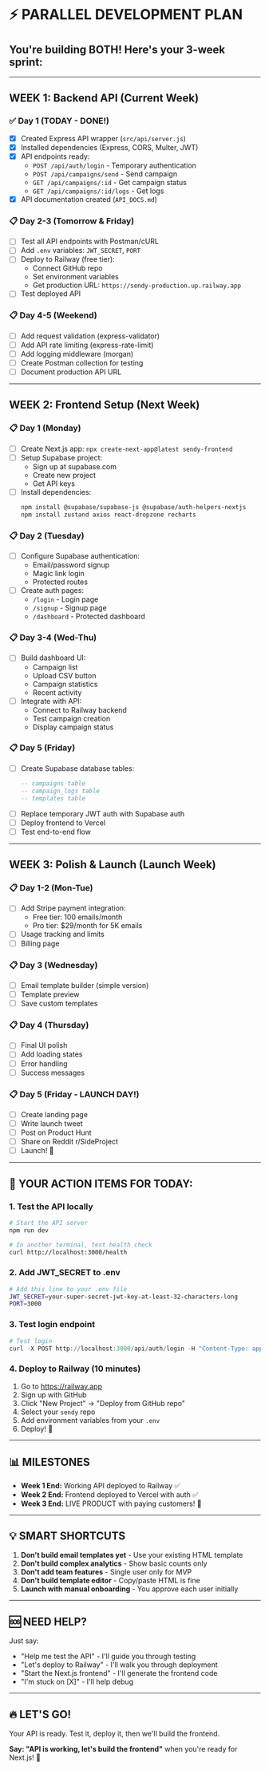 # ⚡ PARALLEL DEVELOPMENT PLAN

## You're building BOTH! Here's your 3-week sprint:

---

## **WEEK 1: Backend API (Current Week)**

### ✅ Day 1 (TODAY - DONE!)

- [x] Created Express API wrapper (`src/api/server.js`)
- [x] Installed dependencies (Express, CORS, Multer, JWT)
- [x] API endpoints ready:
  - `POST /api/auth/login` - Temporary authentication
  - `POST /api/campaigns/send` - Send campaign
  - `GET /api/campaigns/:id` - Get campaign status
  - `GET /api/campaigns/:id/logs` - Get logs
- [x] API documentation created (`API_DOCS.md`)

### 📋 Day 2-3 (Tomorrow & Friday)

- [ ] Test all API endpoints with Postman/cURL
- [ ] Add `.env` variables: `JWT_SECRET`, `PORT`
- [ ] Deploy to Railway (free tier):
  - Connect GitHub repo
  - Set environment variables
  - Get production URL: `https://sendy-production.up.railway.app`
- [ ] Test deployed API

### 📋 Day 4-5 (Weekend)

- [ ] Add request validation (express-validator)
- [ ] Add API rate limiting (express-rate-limit)
- [ ] Add logging middleware (morgan)
- [ ] Create Postman collection for testing
- [ ] Document production API URL

---

## **WEEK 2: Frontend Setup (Next Week)**

### 📋 Day 1 (Monday)

- [ ] Create Next.js app: `npx create-next-app@latest sendy-frontend`
- [ ] Setup Supabase project:
  - Sign up at supabase.com
  - Create new project
  - Get API keys
- [ ] Install dependencies:
  ```bash
  npm install @supabase/supabase-js @supabase/auth-helpers-nextjs
  npm install zustand axios react-dropzone recharts
  ```

### 📋 Day 2 (Tuesday)

- [ ] Configure Supabase authentication:
  - Email/password signup
  - Magic link login
  - Protected routes
- [ ] Create auth pages:
  - `/login` - Login page
  - `/signup` - Signup page
  - `/dashboard` - Protected dashboard

### 📋 Day 3-4 (Wed-Thu)

- [ ] Build dashboard UI:
  - Campaign list
  - Upload CSV button
  - Campaign statistics
  - Recent activity
- [ ] Integrate with API:
  - Connect to Railway backend
  - Test campaign creation
  - Display campaign status

### 📋 Day 5 (Friday)

- [ ] Create Supabase database tables:
  ```sql
  -- campaigns table
  -- campaign_logs table
  -- templates table
  ```
- [ ] Replace temporary JWT auth with Supabase auth
- [ ] Deploy frontend to Vercel
- [ ] Test end-to-end flow

---

## **WEEK 3: Polish & Launch (Launch Week)**

### 📋 Day 1-2 (Mon-Tue)

- [ ] Add Stripe payment integration:
  - Free tier: 100 emails/month
  - Pro tier: $29/month for 5K emails
- [ ] Usage tracking and limits
- [ ] Billing page

### 📋 Day 3 (Wednesday)

- [ ] Email template builder (simple version)
- [ ] Template preview
- [ ] Save custom templates

### 📋 Day 4 (Thursday)

- [ ] Final UI polish
- [ ] Add loading states
- [ ] Error handling
- [ ] Success messages

### 📋 Day 5 (Friday - LAUNCH DAY!)

- [ ] Create landing page
- [ ] Write launch tweet
- [ ] Post on Product Hunt
- [ ] Share on Reddit r/SideProject
- [ ] Launch! 🚀

---

## 🎯 **YOUR ACTION ITEMS FOR TODAY:**

### 1. Test the API locally

```bash
# Start the API server
npm run dev

# In another terminal, test health check
curl http://localhost:3000/health
```

### 2. Add JWT_SECRET to .env

```bash
# Add this line to your .env file
JWT_SECRET=your-super-secret-jwt-key-at-least-32-characters-long
PORT=3000
```

### 3. Test login endpoint

```powershell
# Test login
curl -X POST http://localhost:3000/api/auth/login -H "Content-Type: application/json" -d '{\"email\":\"test@example.com\",\"password\":\"test123\"}'
```

### 4. Deploy to Railway (10 minutes)

1. Go to https://railway.app
2. Sign up with GitHub
3. Click "New Project" → "Deploy from GitHub repo"
4. Select your `sendy` repo
5. Add environment variables from your `.env`
6. Deploy! 🚀

---

## 📊 **MILESTONES**

- **Week 1 End:** Working API deployed to Railway ✅
- **Week 2 End:** Frontend deployed to Vercel with auth ✅
- **Week 3 End:** LIVE PRODUCT with paying customers! 🎉

---

## 💡 **SMART SHORTCUTS**

1. **Don't build email templates yet** - Use your existing HTML template
2. **Don't build complex analytics** - Show basic counts only
3. **Don't add team features** - Single user only for MVP
4. **Don't build template editor** - Copy/paste HTML is fine
5. **Launch with manual onboarding** - You approve each user initially

---

## 🆘 **NEED HELP?**

Just say:

- "Help me test the API" - I'll guide you through testing
- "Let's deploy to Railway" - I'll walk you through deployment
- "Start the Next.js frontend" - I'll generate the frontend code
- "I'm stuck on [X]" - I'll help debug

---

## 🔥 **LET'S GO!**

Your API is ready. Test it, deploy it, then we'll build the frontend.

**Say: "API is working, let's build the frontend"** when you're ready for Next.js! 🚀
